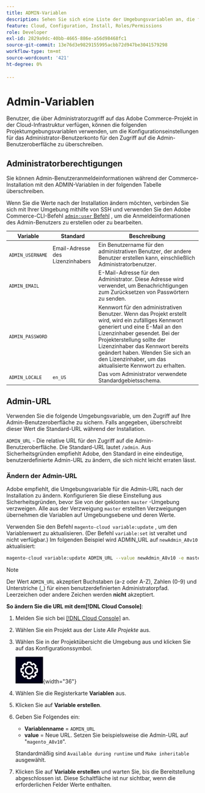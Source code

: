 ```yaml
---
title: ADMIN-Variablen
description: Sehen Sie sich eine Liste der Umgebungsvariablen an, die für die Installation von Adobe Commerce in der Cloud-Infrastruktur verwendet werden.
feature: Cloud, Configuration, Install, Roles/Permissions
role: Developer
exl-id: 2829a9dc-40bb-4665-886e-a56d98468fc1
source-git-commit: 13e76d3e9829155995acbb72d947be3041579298
workflow-type: tm+mt
source-wordcount: '421'
ht-degree: 0%

---
```


# Admin-Variablen

Benutzer, die über Administratorzugriff auf das Adobe Commerce-Projekt in der Cloud-Infrastruktur verfügen, können die folgenden Projektumgebungsvariablen verwenden, um die Konfigurationseinstellungen für das Administrator-Benutzerkonto für den Zugriff auf die Admin-Benutzeroberfläche zu überschreiben.

## Administratorberechtigungen

Sie können Admin-Benutzeranmeldeinformationen während der Commerce-Installation mit den ADMIN-Variablen in der folgenden Tabelle überschreiben.

Wenn Sie die Werte nach der Installation ändern möchten, verbinden Sie sich mit Ihrer Umgebung mithilfe von SSH und verwenden Sie den Adobe Commerce-CLI-Befehl [`admin:user` Befehl](https://experienceleague.adobe.com/docs/commerce-operations/installation-guide/tutorials/admin.html) , um die Anmeldeinformationen des Admin-Benutzers zu erstellen oder zu bearbeiten.

| Variable | Standard | Beschreibung |
| -------------- | --------------------------- | ----------- |
| `ADMIN_USERNAME` | Email-Adresse des Lizenzinhabers | Ein Benutzername für den administrativen Benutzer, der andere Benutzer erstellen kann, einschließlich Administratorbenutzer. |
| `ADMIN_EMAIL` |                             | E-Mail-Adresse für den Administrator. Diese Adresse wird verwendet, um Benachrichtigungen zum Zurücksetzen von Passwörtern zu senden. |
| `ADMIN_PASSWORD` |                             | Kennwort für den administrativen Benutzer. Wenn das Projekt erstellt wird, wird ein zufälliges Kennwort generiert und eine E-Mail an den Lizenzinhaber gesendet. Bei der Projekterstellung sollte der Lizenzinhaber das Kennwort bereits geändert haben. Wenden Sie sich an den Lizenzinhaber, um das aktualisierte Kennwort zu erhalten. |
| `ADMIN_LOCALE` | `en_US` | Das vom Administrator verwendete Standardgebietsschema. |

## Admin-URL

Verwenden Sie die folgende Umgebungsvariable, um den Zugriff auf Ihre Admin-Benutzeroberfläche zu sichern. Falls angegeben, überschreibt dieser Wert die Standard-URL während der Installation.

`ADMIN_URL` - Die relative URL für den Zugriff auf die Admin-Benutzeroberfläche. Die Standard-URL lautet `/admin`. Aus Sicherheitsgründen empfiehlt Adobe, den Standard in eine eindeutige, benutzerdefinierte Admin-URL zu ändern, die sich nicht leicht erraten lässt.

### Ändern der Admin-URL

Adobe empfiehlt, die Umgebungsvariable für die Admin-URL nach der Installation zu ändern. Konfigurieren Sie diese Einstellung aus Sicherheitsgründen, bevor Sie von der geklonten `master` -Umgebung verzweigen. Alle aus der Verzweigung `master` erstellten Verzweigungen übernehmen die Variablen auf Umgebungsebene und deren Werte.

Verwenden Sie den Befehl `magento-cloud variable:update` , um den Variablenwert zu aktualisieren. (Der Befehl `variable:set` ist veraltet und nicht verfügbar.) Im folgenden Beispiel wird ADMIN_URL auf `newAdmin_A8v10` aktualisiert:

```bash
magento-cloud variable:update ADMIN_URL --value newAdmin_A8v10 -e master
```

>[!NOTE]
>
>Der Wert `ADMIN_URL` akzeptiert Buchstaben (a-z oder A-Z), Zahlen (0-9) und Unterstriche (_) für einen benutzerdefinierten Administratorpfad. Leerzeichen oder andere Zeichen werden **nicht** akzeptiert.

**So ändern Sie die URL mit dem[!DNL Cloud Console]**:

1. Melden Sie sich bei [[!DNL Cloud Console]](https://console.adobecommerce.com) an.

1. Wählen Sie ein Projekt aus der Liste _Alle Projekte_ aus.

1. Wählen Sie in der Projektübersicht die Umgebung aus und klicken Sie auf das Konfigurationssymbol.

   ![Projektkonfiguration](../../assets/icon-configure.png){width="36"}

1. Wählen Sie die Registerkarte **Variablen** aus.

1. Klicken Sie auf **Variable erstellen**.

1. Geben Sie Folgendes ein:

   - **Variablenname** = `ADMIN_URL`
   - **value** = Neue URL. Setzen Sie beispielsweise die Admin-URL auf &quot;`magento_A8v10`&quot;.

   Standardmäßig sind `Available during runtime` und `Make inheritable` ausgewählt.

1. Klicken Sie auf **Variable erstellen** und warten Sie, bis die Bereitstellung abgeschlossen ist. Diese Schaltfläche ist nur sichtbar, wenn die erforderlichen Felder Werte enthalten.
